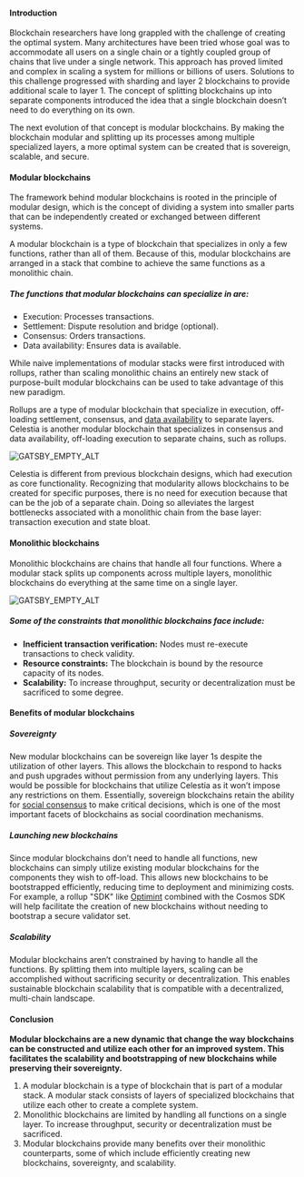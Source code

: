 #### Introduction

Blockchain researchers have long grappled with the challenge of creating the optimal system. Many architectures have been tried whose goal was to accommodate all users on a single chain or a tightly coupled group of chains that live under a single network. This approach has proved limited and complex in scaling a system for millions or billions of users. Solutions to this challenge progressed with sharding and layer 2 blockchains to provide additional scale to layer 1. The concept of splitting blockchains up into separate components introduced the idea that a single blockchain doesn’t need to do everything on its own. 

The next evolution of that concept is modular blockchains. By making the blockchain modular and splitting up its processes among multiple specialized layers, a more optimal system can be created that is sovereign, scalable, and secure.

#### Modular blockchains

The framework behind modular blockchains is rooted in the principle of modular design, which is the concept of dividing a system into smaller parts that can be independently created or exchanged between different systems.

A modular blockchain is a type of blockchain that specializes in only a few functions, rather than all of them. Because of this, modular blockchains are arranged in a stack that combine to achieve the same functions as a monolithic chain.

##### The functions that modular blockchains can specialize in are:

- Execution: Processes transactions.
- Settlement: Dispute resolution and bridge (optional).
- Consensus: Orders transactions.
- Data availability: Ensures data is available.

While naive implementations of modular stacks were first introduced with rollups, rather than scaling monolithic chains an entirely new stack of purpose-built modular blockchains can be used to take advantage of this new paradigm.

Rollups are a type of modular blockchain that specialize in execution, off-loading settlement, consensus, and [data availability](https://celestia.org/glossary/data-availability) to separate layers. Celestia is another modular blockchain that specializes in consensus and data availability, off-loading execution to separate chains, such as rollups.

![GATSBY_EMPTY_ALT](/img/learn-modular/article-1-image-1.png)

Celestia is different from previous blockchain designs, which had execution as core functionality. Recognizing that modularity allows blockchains to be created for specific purposes, there is no need for execution because that can be the job of a separate chain. Doing so alleviates the largest bottlenecks associated with a monolithic chain from the base layer: transaction execution and state bloat.

#### Monolithic blockchains

Monolithic blockchains are chains that handle all four functions. Where a modular stack splits up components across multiple layers, monolithic blockchains do everything at the same time on a single layer.

![GATSBY_EMPTY_ALT](/img/learn-modular/article-1-image-2.png)

##### Some of the constraints that monolithic blockchains face include:

- **Inefficient transaction verification:** Nodes must re-execute transactions to check validity.
- **Resource constraints:** The blockchain is bound by the resource capacity of its nodes.
- **Scalability:** To increase throughput, security or decentralization must be sacrificed to some degree.


#### Benefits of modular blockchains

##### Sovereignty 

New modular blockchains can be sovereign like layer 1s despite the utilization of other layers. This allows the blockchain to respond to hacks and push upgrades without permission from any underlying layers. This would be possible for blockchains that utilize Celestia as it won’t impose any restrictions on them. Essentially, sovereign blockchains retain the ability for [social consensus](https://celestia.org/glossary/social-consensus) to make critical decisions, which is one of the most important facets of blockchains as social coordination mechanisms.

##### Launching new blockchains

Since modular blockchains don’t need to handle all functions, new blockchains can simply utilize existing modular blockchains for the components they wish to off-load. This allows new blockchains to be bootstrapped efficiently, reducing time to deployment and minimizing costs. For example, a rollup "SDK" like [Optimint](https://github.com/celestiaorg/optimint) combined with the Cosmos SDK will help facilitate the creation of new blockchains without needing to bootstrap a secure validator set.

##### Scalability

Modular blockchains aren’t constrained by having to handle all the functions. By splitting them into multiple layers, scaling can be accomplished without sacrificing security or decentralization. This enables sustainable blockchain scalability that is compatible with a decentralized, multi-chain landscape.

#### Conclusion

**Modular blockchains are a new dynamic that change the way blockchains can be constructed and utilize each other for an improved system. This facilitates the scalability and bootstrapping of new blockchains while preserving their sovereignty.**

1. A modular blockchain is a type of blockchain that is part of a modular stack. A modular stack consists of layers of specialized blockchains that utilize each other to create a complete system.
2. Monolithic blockchains are limited by handling all functions on a single layer. To increase throughput, security or decentralization must be sacrificed.
3. Modular blockchains provide many benefits over their monolithic counterparts, some of which include efficiently creating new blockchains, sovereignty, and scalability.
